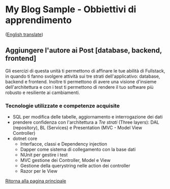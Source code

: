 # My Blog Sample - Obbiettivi di apprendimento
([English translate](PostAuthor.md))  

## Aggiungere l'autore ai Post [database, backend, frontend]

Gli esercizi di questa unità ti permettono di affinare le tue abilità di Fullstack, in quando ti fanno svolgere attività sui tre strati dell'applicativo: database, backend e frontend. Inoltre ti permettono di avere una visione d'insieme dell'architettura e con i test ti permettono di rendere il tuo software più robusto e resiliente ai cambiamenti.  

### Tecnologie utilizzate e competenze acquisite
- SQL per modifica delle tabelle, aggiornamento e interrogazione dei dati  
- prendere confidenza con l'architettura a *Tre strati* (Three layers): DAL (repository), BL (Services) e Presentation (MVC - Model View Controller)  
- dotnet core  
    - Interfacce, classi e Dependency injection  
    - Dapper come sistema di collegamento con la base dati  
    - NUnit per gestire i test  
    - MVC gestione dei Controller, Model e View  
    - Gestione della querystring nelle action dei controller  
    - Razor per le View  



[Ritorna alla pagina principale](../README_IT.md)  
